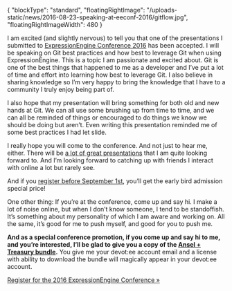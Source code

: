 {
    "blockType": "standard",
    "floatingRightImage": "/uploads-static/news/2016-08-23-speaking-at-eeconf-2016/gitflow.jpg",
    "floatingRightImageWidth": 480
}

I am excited (and slightly nervous) to tell you that one of the presentations I submitted to [ExpressionEngine Conference 2016] has been accepted. I will be speaking on Git best practices and how best to leverage Git when using ExpressionEngine. This is a topic I am passionate and excited about. Git is one of the best things that happened to me as a developer and I’ve put a lot of time and effort into learning how best to leverage Git. I also believe in sharing knowledge so I’m very happy to bring the knowledge that I have to a community I truly enjoy being part of.

I also hope that my presentation will bring something for both old and new hands at Git. We can all use some brushing up from time to time, and we can all be reminded of things or encouraged to do things we know we should be doing but aren’t. Even writing this presentation reminded me of some best practices I had let slide.

I really hope you will come to the conference. And not just to hear me, either. There will be [a lot of great presentations] that I am quite looking forward to. And I’m looking forward to catching up with friends I interact with online a lot but rarely see.

And if you [register before September 1st], you’ll get the early bird admission special price!

One other thing: If you’re at the conference, come up and say hi. I make a lot of noise online, but when I don’t know someone, I tend to be standoffish. It’s something about my personality of which I am aware and working on. All the same, it’s good for me to push myself, and good for you to push me.

**And as a special conference promotion, if you come up and say hi to me, and you’re interested, I’ll be glad to give you a copy of the [Ansel + Treasury bundle].** You give me your devot:ee account email and a license with ability to download the bundle will magically appear in your devot:ee account.

<div class="u--centered"><a href="https://www.expressionengineconference.com/register/" class="button button--outlined">Register for the 2016 ExpressionEngine Conference »</a></div>

[ExpressionEngine Conference 2016]: https://www.expressionengineconference.com/
[a lot of great presentations]: https://www.expressionengineconference.com/schedule/
[register before September 1st]: https://www.expressionengineconference.com/register/
[Ansel + Treasury bundle]: https://devot-ee.com/add-ons/ansel-treasury
